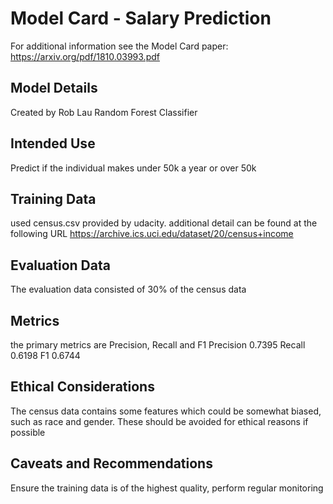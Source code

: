 # Model Card - Salary Prediction

For additional information see the Model Card paper: https://arxiv.org/pdf/1810.03993.pdf

## Model Details
Created by Rob Lau
Random Forest Classifier

## Intended Use
Predict if the individual makes under 50k a year or over 50k

## Training Data
used census.csv provided by udacity.  additional detail can be found at the following URL https://archive.ics.uci.edu/dataset/20/census+income

## Evaluation Data
The evaluation data consisted of 30% of the census data

## Metrics
the primary metrics are Precision, Recall and F1
Precision 0.7395
Recall 0.6198
F1 0.6744

## Ethical Considerations
The census data contains some features which could be somewhat biased, such as race and gender.  These should be avoided for ethical reasons if possible

## Caveats and Recommendations
Ensure the training data is of the highest quality, perform regular monitoring